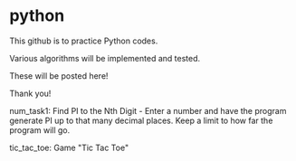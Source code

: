 # python

This github is to practice Python codes. 

Various algorithms will be implemented and tested. 

These will be posted here!

Thank you!

num_task1: Find PI to the Nth Digit - Enter a number and have the program generate PI up to that many decimal places. Keep a limit to how far the program will go.

tic_tac_toe: Game "Tic Tac Toe"
